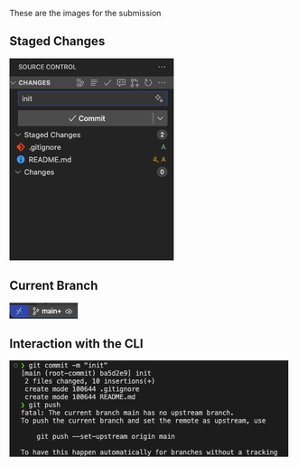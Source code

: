 These are the images for the submission

## Staged Changes
![Screenshot off the staged changes](/screenshots/staged-changes.png)

## Current Branch
![Screenshot of the current branch](/screenshots/current-branch.png)

## Interaction with the CLI
![Screenshot of the interaction with the CLI](/screenshots/terminal-interaction.png)